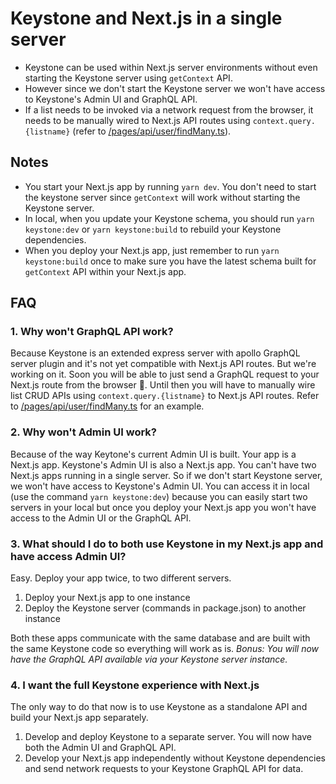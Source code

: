 # Keystone and Next.js in a single server

- Keystone can be used within Next.js server environments without even starting the Keystone server using `getContext` API. 
- However since we don't start the Keystone server we won't have access to Keystone's Admin UI and GraphQL API. 
- If a list needs to be invoked via a network request from the browser, it needs to be manually wired to Next.js API routes using `context.query.{listname}` (refer to [/pages/api/user/findMany.ts](/pages/api/user/findMany.ts)).

## Notes

- You start your Next.js app by running `yarn dev`. You don't need to start the keystone server since `getContext` will work without starting the Keystone server.
- In local, when you update your Keystone schema, you should run `yarn keystone:dev` or `yarn keystone:build` to rebuild your Keystone dependencies.
- When you deploy your Next.js app, just remember to run `yarn keystone:build` once to make sure you have the latest schema built for `getContext` API within your Next.js app.

## FAQ

### 1. Why won't GraphQL API work?

Because Keystone is an extended express server with apollo GraphQL server plugin and it's not yet compatible with Next.js API routes. But we're working on it. Soon you will be able to just send a GraphQL request to your Next.js route from the browser 🤞. Until then you will have to manually wire list CRUD APIs using `context.query.{listname}` to Next.js API routes. Refer to [/pages/api/user/findMany.ts](/pages/api/user/findMany.ts) for an example.

### 2. Why won't Admin UI work?

Because of the way Keytone's current Admin UI is built. Your app is a Next.js app. Keystone's Admin UI is also a Next.js app. You can't have two Next.js apps running in a single server. So if we don't start Keystone server, we won't have access to Keystone's Admin UI. You can access it in local (use the command `yarn keystone:dev`) because you can easily start two servers in your local but once you deploy your Next.js app you won't have access to the Admin UI or the GraphQL API.

### 3. What should I do to both use Keystone in my Next.js app and have access Admin UI?

Easy. Deploy your app twice, to two different servers.

1. Deploy your Next.js app to one instance
2. Deploy the Keystone server (commands in package.json) to another instance

Both these apps communicate with the same database and are built with the same Keystone code so everything will work as is. _Bonus: You will now have the GraphQL API available via your Keystone server instance._

### 4. I want the full Keystone experience with Next.js

The only way to do that now is to use Keystone as a standalone API and build your Next.js app separately.

1. Develop and deploy Keystone to a separate server. You will now have both the Admin UI and GraphQL API.
2. Develop your Next.js app independently without Keystone dependencies and send network requests to your Keystone GraphQL API for data.
